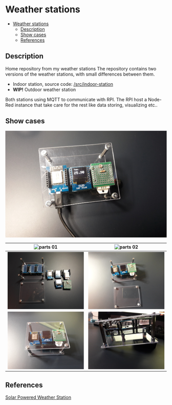 # Weather stations

<!-- Date: Jun 18, 2019 -->

- [Weather stations](#weather-stations)
  - [Description](#description)
  - [Show cases](#show-cases)
  - [References](#references)

## Description

Home repository from my weather stations
The repository contains two versions of the weather stations, with small differences between them.

- Indoor station, source code: [/src/indoor-station](/src/indoor-station)
- **WIP!** Outdoor weather station

Both stations using MQTT to communicate with RPI.
The RPI host a Node-Red instance that take care for the rest like data storing, visualizing etc..

## Show cases

![indoor station](./assets/indoor-weather-station-running.jpg "device")

| ![parts 01 ](./assets/indoor-weather-station-parts-01.jpg ) | ![parts 02 ](./assets/indoor-weather-station-parts-02.jpg ) |
|:-----------------------------------------------------------------:|:-----------------------------------------------------------------:|
| ![assembly 01 ](./assets/indoor-weather-station-assembly-01.jpg ) | ![assembly 02 ](./assets/indoor-weather-station-assembly-02.jpg ) |
| ![assembly 03 ](./assets/indoor-weather-station-assembly-03.jpg ) | ![assembly 04 ](./assets/indoor-weather-station-assembly-04.jpg ) |

## References

[Solar Powered Weather Station](https://bitluni.net/solar-powered-weather-station)
